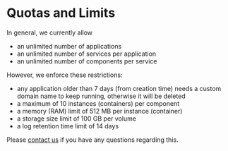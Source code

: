 # Quotas and Limits

In general, we currently allow

* an unlimited number of applications
* an unlimited number of services per application
* an unlimited number of components per service

However, we enforce these restrictions:

* any application older than 7 days (from creation time) needs a custom domain name to keep running, otherwise it will be deleted
* a maximum of 10 instances (containers) per component
* a memory (RAM) limit of 512 MB per instance (container)
* a storage size limit of 100 GB per volume
* a log retention time limit of 14 days

Please [contact us](/contact/) if you have any questions regarding this.
